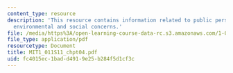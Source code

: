 ```yaml
---
content_type: resource
description: 'This resource contains information related to public perspective: economic,
  environmental and social concerns.'
file: /media/https%3A/open-learning-course-data-rc.s3.amazonaws.com/1-011-project-evaluation-spring-2011/fc4015ec1badd4919e25b284f5d1cf3c_MIT1_011S11_chpt04.pdf
file_type: application/pdf
resourcetype: Document
title: MIT1_011S11_chpt04.pdf
uid: fc4015ec-1bad-d491-9e25-b284f5d1cf3c
---
```


